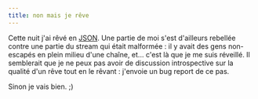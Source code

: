 ```yaml
---
title: non mais je rêve
---
```


Cette nuit j'ai rêvé en [JSON](http://en.wikipedia.org/wiki/JSON). Une partie
de moi s'est d'ailleurs rebellée contre une partie du stream qui était
malformée : il y avait des gens non-escapés en plein milieu d'une chaîne,
et... c'est là que je me suis réveillé. Il semblerait que je ne peux pas avoir
de discussion introspective sur la qualité d'un rêve tout en le rêvant :
j'envoie un bug report de ce pas.

Sinon je vais bien. ;)

